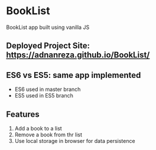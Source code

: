 # BookList
BookList app built using vanilla JS

## Deployed Project Site: https://adnanreza.github.io/BookList/ 

## ES6 vs ES5: same app implemented
* ES6 used in master branch
* ES5 used in ES5 branch

## Features
1. Add a book to a list
2. Remove a book from thr list
3. Use local storage in browser for data persistence
